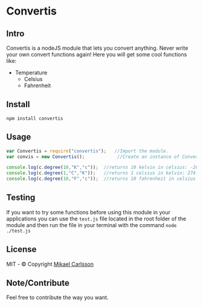 # Convertis

## Intro
Convertis is a nodeJS module that lets you convert anything. Never write your own convert functions again!
Here you will get some cool functions like:

* Temperature
    * Celsius
    * Fahrenheit

## Install
`npm install convertis`

## Usage

```javascript
var Convertis = require("convertis");   //Import the module.
var convis = new Convertis();            //Create an instance of Convertis

console.log(c.degree(10,"K","c"));  //returns 10 kelvin in celsius: -263.15
console.log(c.degree(1,"C","K"));   //returns 1 celsius in kelvin: 274.15
console.log(c.degree(10,"F","c"));  //returns 10 fahrenheit in celsius -39.6
```

## Testing
If you want to try some functions before using this module 
in your applications you can use the `test.js` file located in the
root folder of the module and then run the file in your terminal with the command
`node ./test.js`

## License
MIT - © Copyright [Mikael Carlsson](http://mikaelcarlsson.info)

## Note/Contribute
Feel free to contribute the way you want.

